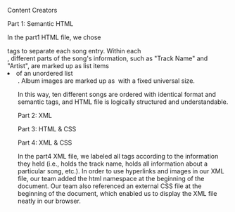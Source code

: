 Content Creators

Part 1: Semantic HTML

  In the part1 HTML file, we chose <section> tags to separate each song entry. Within each <section>, different
  parts of the song's information, such as "Track Name" and "Artist", are marked up as list items <li> of an unordered list <ul>.
  Album images are marked up as <img> with a fixed universal size.

  In this way, ten different songs are ordered with identical format and semantic tags, and HTML file is logically structured and understandable.

Part 2: XML



Part 3: HTML & CSS

Part 4: XML & CSS

  In the part4 XML file, we labeled all tags according to the information they held (i.e., <track> holds the track name, <song> holds all information about a particular song, etc.). In order to use hyperlinks and images in our XML file, our team added the html namespace at the beginning of the document. Our team also referenced an external CSS file at the beginning of the document, which enabled us to display the XML file neatly in our browser.
